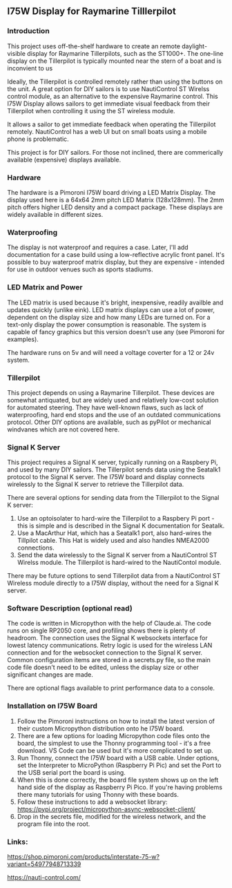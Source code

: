 ## I75W Display for Raymarine Tilllerpilot


### Introduction
This project uses off-the-shelf hardware to create an remote daylight-visible display for Raymarine Tillerpilots, such as the ST1000+. The one-line display on the Tillerpilot is typically mounted near the stern of a boat and is inconvient to us

Ideally, the Tillerpilot is controlled remotely rather than using the buttons on the unit. A great option for DIY sailors is to use NautiControl ST Wirelss control module, as an alternative to the expensive Raymarine control. This I75W Display allows sailors to get immediate visual feedback from their Tillerpilot when controlling it using the ST wireless module.

It allows a sailor to get immediate feedback when operating the Tillerpilot remotely. NautiControl has a web UI but on small boats using a mobile phone is problematic.

This project is for DIY sailors. For those not inclined, there are commerically available (expensive) displays available.

### Hardware
The hardware is a Pimoroni I75W board driving a LED Matrix Display. The display used here is a 64x64 2mm pitch LED Matrix (128x128mm). The 2mm pitch offers higher LED density and a compact package. These displays are widely available in different sizes.

### Waterproofing
The display is not waterproof and requires a case. Later, I'll add documentation for a case build using a low-reflective acrylic front panel. It's possible to buy waterproof matrix display, but they are expensive - intended for use in outdoor venues such as sports stadiums.

### LED Matrix and Power 
The LED matrix is used because it's bright, inexpensive, readily availble and updates quickly (unlike eink). LED matrix displays can use a lot of power, dependent on the display size and how many LEDs are turned on. For a text-only display the power consumption is reasonable. The system is capable of fancy graphics but this version doesn't use any (see Pimoroni for examples). 

The hardware runs on 5v and will need a voltage coverter for a 12 or 24v system.

### Tillerpilot
This project depends on using a Raymarine Tillerpilot. These devices are somewhat antiquated, but are widely used and relatively low-cost solution for automated steering. They have well-known flaws, such as lack of waterproofing, hard end stops and the use of an outdated communications protocol. Other DIY options are available, such as pyPilot or mechanical windvanes which are not covered here.

### Signal K Server
This project requires a Signal K server, typically running on a Raspbery Pi, and used by many DIY sailors. The Tillerpilot sends data using the Seatalk1 protocol to the Signal K server.
The I75W board and display connects wirelessly to the Signal K server to retrieve the Tillerpilot data.

There are several options for sending data from the Tillerpilot to the Signal K server:
1) Use an optoisolater to hard-wire the Tillerpilot to a Raspbery Pi port - this is simple and is described in the Signal K documentation for Seatalk.
2) Use a MacArthur Hat, which has a Seatalk1 port, also hard-wires the Tillpilot cable. This Hat is widely used and also handles NMEA2000 connections.
3) Send the data wirelessly to the Signal K server from a NautiControl ST Wirelss module. The Tillerpilot is hard-wired to the NautiContol module.

There may be future options to send Tillerpilot data from a NautiControl ST Wireless module directly to a I75W display, without the need for a Signal K server.

### Software Description (optional read)
The code is written in Micropython with the help of Claude.ai. The code runs on single RP2050 core, and profiling shows there is plenty of headroom.
The connection uses the Signal K websockets interface for lowest latency communications.
Retry logic is used for the wireless LAN connection and for the websocket connection to the Signal K server.
Common configuration items are stored in a secrets.py file, so the main code file doesn't need to be edited, unless the display size or other significant changes are made.

There are optional flags available to print performance data to a console.

### Installation on I75W Board
1) Follow the Pimoroni instructions on how to install the latest version of their custom Micropython distribution onto he I75W board.
2) There are a few options for loading Micropython code files onto the board, the simplest to use the Thonny programming tool - it's a free download. VS Code can be used but it's more complicated to set up. 
3) Run Thonny, connect the I75W board with a USB cable. Under options, set the Interpreter to MicroPython (Raspberry Pi Pic) and set the Port to the USB serial port the board is using.
4) When this is done correctly, the board file system shows up on the left hand side of the display as Raspberry Pi Pico. If you're having problems there many tutorials for using Thonny with these boards.
3) Follow these instructions to add a websocket library: https://pypi.org/project/micropython-async-websocket-client/
5) Drop in the secrets file, modified for the wireless network, and the program file into the root.

### Links:

https://shop.pimoroni.com/products/interstate-75-w?variant=54977948713339

https://nauti-control.com/








